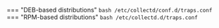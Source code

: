 === "DEB-based distributions"
    ```bash
    /etc/collectd/conf.d/traps.conf
    ```
=== "RPM-based distributions"
    ```bash
    /etc/collectd.d/traps.conf
    ```